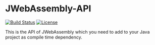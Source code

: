 JWebAssembly-API
======

[![Build Status](https://travis-ci.org/i-net-software/JWebAssembly-API.svg)](https://travis-ci.org/i-net-software/JWebAssembly-API)
[![License](https://img.shields.io/github/license/i-net-software/jwebassembly-api.svg)](https://github.com/i-net-software/jwebassembly-api/blob/master/LICENSE.txt)

This is the API of JWebAssembly which you need to add to your Java project as compile time dependency.

